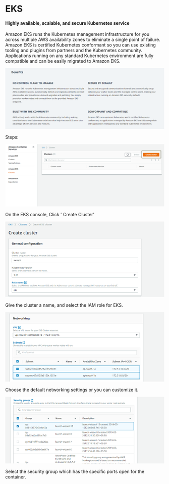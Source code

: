 # EKS

#### Highly available, scalable, and secure Kubernetes service <a id="Highly_available.2C_scalable.2C_and_secure_Kubernetes_service"></a>

Amazon EKS runs the Kubernetes management infrastructure for you across multiple AWS availability zones to eliminate a single point of failure. Amazon EKS is certified Kubernetes conformant so you can use existing tooling and plugins from partners and the Kubernetes community. Applications running on any standard Kubernetes environment are fully compatible and can be easily migrated to Amazon EKS.

![](../../.gitbook/assets/image%20%289%29.png)

Steps:

![](../../.gitbook/assets/image%20%2851%29.png)

On the EKS console, Click ' Create Cluster'

![](../../.gitbook/assets/image%20%2835%29.png)

Give the cluster a name, and select the IAM role for EKS.

![](../../.gitbook/assets/image%20%2861%29.png)

Choose the default networking settings or you can customize it.

![](../../.gitbook/assets/image%20%2858%29.png)

Select the security group which has the specific ports open for the container.



